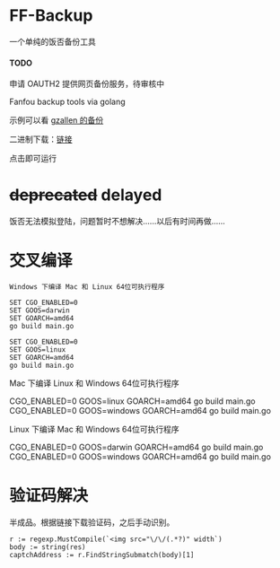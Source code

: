 # FF-Backup
一个单纯的饭否备份工具
#### TODO
申请 OAUTH2 提供网页备份服务，待审核中

Fanfou backup tools via golang

示例可以看 [gzallen 的备份](Allenzhang_fanfou_backup)

二进制下载：[链接](https://github.com/Allianzcortex/FF-Backup/releases)

点击即可运行

# <del>deprecated</del> delayed
饭否无法模拟登陆，问题暂时不想解决......以后有时间再做......

# 交叉编译


```
Windows 下编译 Mac 和 Linux 64位可执行程序

SET CGO_ENABLED=0
SET GOOS=darwin
SET GOARCH=amd64
go build main.go

SET CGO_ENABLED=0
SET GOOS=linux
SET GOARCH=amd64
go build main.go
```


Mac 下编译 Linux 和 Windows 64位可执行程序

CGO_ENABLED=0 GOOS=linux GOARCH=amd64 go build main.go
CGO_ENABLED=0 GOOS=windows GOARCH=amd64 go build main.go

Linux 下编译 Mac 和 Windows 64位可执行程序

CGO_ENABLED=0 GOOS=darwin GOARCH=amd64 go build main.go
CGO_ENABLED=0 GOOS=windows GOARCH=amd64 go build main.go

# 验证码解决

半成品。根据链接下载验证码，之后手动识别。

```
r := regexp.MustCompile(`<img src="\/\/(.*?)" width`)
body := string(res)
captchAddress := r.FindStringSubmatch(body)[1]
```


